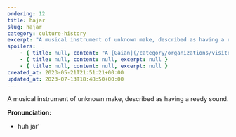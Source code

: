 ```yaml
---
ordering: 12
title: hajar
slug: hajar
category: culture-history
excerpt: "A musical instrument of unknown make, described as having a reedy sound.\nPronunciation:\n\nhuh jar’\n\n"
spoilers:
    - { title: null, content: "A [Gaian](/category/organizations/visitors) musical instrument of unknown make, described as having a reedy sound.\r\n\r\n**Pronunciation:**\r\n- huh jar’", excerpt: "A Gaian musical instrument of unknown make, described as having a reedy sound.\nPronunciation:\n\nhuh j..." }
    - { title: null, content: null, excerpt: null }
    - { title: null, content: null, excerpt: null }
created_at: 2023-05-21T21:51:21+00:00
updated_at: 2023-07-13T18:48:50+00:00
---
```

A musical instrument of unknown make, described as having a reedy sound.

**Pronunciation:**
- huh jar’